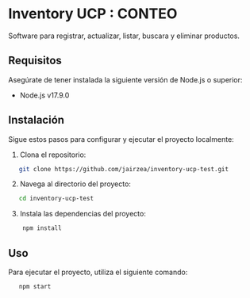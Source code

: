 # Inventory UCP : CONTEO

Software para registrar, actualizar, listar, buscara y eliminar productos.

## Requisitos

Asegúrate de tener instalada la siguiente versión de Node.js o superior:

- Node.js v17.9.0

## Instalación

Sigue estos pasos para configurar y ejecutar el proyecto localmente:

1. Clona el repositorio:

```bash
   git clone https://github.com/jairzea/inventory-ucp-test.git
```

2. Navega al directorio del proyecto:

```bash
   cd inventory-ucp-test
```

3. Instala las dependencias del proyecto:

```bash
    npm install
```

## Uso

Para ejecutar el proyecto, utiliza el siguiente comando:

```bash
   npm start
```
